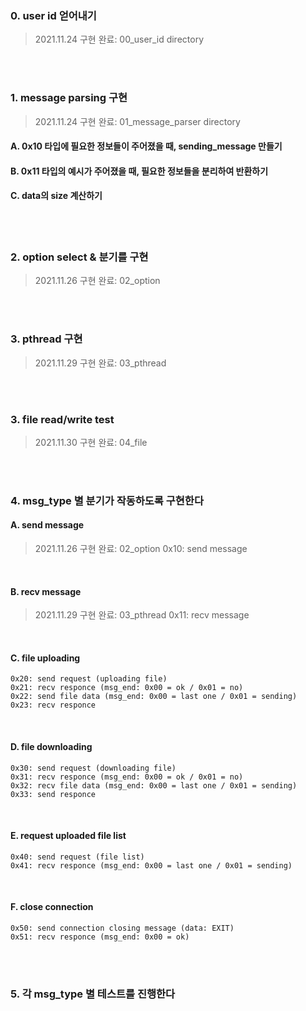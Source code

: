 ### 0. user id 얻어내기
> 2021.11.24 구현 완료: 00_user_id directory

<br>
<br>

### 1. message parsing 구현
> 2021.11.24 구현 완료: 01_message_parser directory

#### A. 0x10 타입에 필요한 정보들이 주어졌을 때, sending_message 만들기
#### B. 0x11 타입의 예시가 주어졌을 때, 필요한 정보들을 분리하여 반환하기
#### C. data의 size 계산하기

<br>
<br>

### 2. option select & 분기를 구현
> 2021.11.26 구현 완료: 02_option
<br>
<br>

### 3. pthread 구현
> 2021.11.29 구현 완료: 03_pthread
<br>
<br>

### 3. file read/write test
> 2021.11.30 구현 완료: 04_file
<br>
<br>

### 4. msg_type 별 분기가 작동하도록 구현한다
#### A. send message
> 2021.11.26 구현 완료: 02_option
    0x10: send message
<br>
  
#### B. recv message
> 2021.11.29 구현 완료: 03_pthread
    0x11: recv message
<br>
  
#### C. file uploading
    0x20: send request (uploading file)
    0x21: recv responce (msg_end: 0x00 = ok / 0x01 = no)
    0x22: send file data (msg_end: 0x00 = last one / 0x01 = sending)
    0x23: recv responce
<br>

#### D. file downloading
    0x30: send request (downloading file)
    0x31: recv responce (msg_end: 0x00 = ok / 0x01 = no)
    0x32: recv file data (msg_end: 0x00 = last one / 0x01 = sending)
    0x33: send responce
<br>

#### E. request uploaded file list
    0x40: send request (file list)
    0x41: recv responce (msg_end: 0x00 = last one / 0x01 = sending)
<br>

#### F. close connection
    0x50: send connection closing message (data: EXIT)
    0x51: recv responce (msg_end: 0x00 = ok)
<br>
<br>

### 5. 각 msg_type 별 테스트를 진행한다
